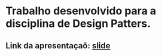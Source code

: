 # Trabalho desenvolvido para a disciplina de Design Patters.

## Link da apresentaçaõ: [slide](file:///C:/Users/anaju/Downloads/estoque_ts.pdf)
